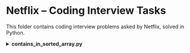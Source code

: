 # Netflix – Coding Interview Tasks

This folder contains coding interview problems asked by Netflix, solved in Python.

<details>
<summary><strong>contains_in_sorted_array.py</strong></summary>

**Task:**  
Given a sorted list of integers of length `N`, determine if an element `x` is in the list without performing any multiplication, division, or bit-shift operations.  

Do this in O(log N) time.

**Constraints:**  
- Do not use multiplication, division, or bit-shift operations  
- Time complexity must be O(log N)  

👉 [View solution](./contains_in_sorted_array.py)

</details>
